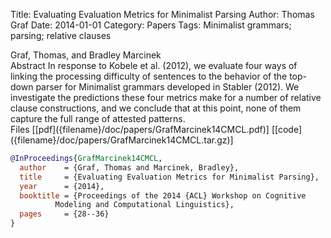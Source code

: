 Title: Evaluating Evaluation Metrics for Minimalist Parsing
Author: Thomas Graf
Date: 2014-01-01
Category: Papers
Tags: Minimalist grammars; parsing; relative clauses

<div markdown class="authors">
Graf, Thomas, and Bradley Marcinek
</div>

<div markdown class="abstract">
<span id="abstract-title">Abstract</span>
In response to Kobele et al. (2012), we evaluate four ways of linking the processing difficulty of sentences to the behavior of the top-down parser for Minimalist grammars developed in Stabler (2012).
We investigate the predictions these four metrics make for a number of relative clause constructions, and we conclude that at this point, none of them capture the full range of attested patterns.
</div>

<div markdown class="files">
<span id="files-title">Files</span>
[[pdf]({filename}/doc/papers/GrafMarcinek14CMCL.pdf)]
[[code]({filename}/doc/papers/GrafMarcinek14CMCL.tar.gz)]
</div>

~~~bibtex
@InProceedings{GrafMarcinek14CMCL,
  author	= {Graf, Thomas and Marcinek, Bradley},
  title		= {Evaluating Evaluation Metrics for Minimalist Parsing},
  year		= {2014},
  booktitle	= {Proceedings of the 2014 {ACL} Workshop on Cognitive
		  Modeling and Computational Linguistics},
  pages		= {28--36}
}
~~~

